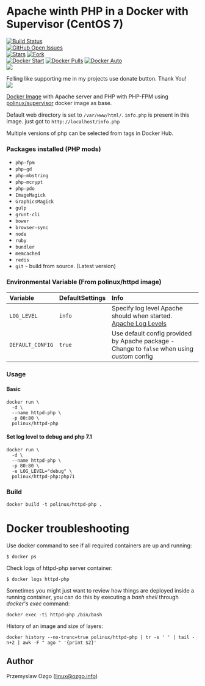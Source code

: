 # Apache winth PHP in a Docker with Supervisor (CentOS 7)

[![Build Status](https://travis-ci.org/pozgo/docker-httpd-php.svg)](https://travis-ci.org/pozgo/docker-httpd-php)  
[![GitHub Open Issues](https://img.shields.io/github/issues/pozgo/docker-httpd-php.svg)](https://github.com/pozgo/docker-httpd-php/issues)  
[![Stars](https://img.shields.io/github/stars/pozgo/docker-httpd-php.svg?style=social&label=Stars)]()
[![Fork](https://img.shields.io/github/forks/pozgo/docker-httpd-php.svg?style=social&label=Fork)]()  
[![Docker Start](https://img.shields.io/docker/stars/polinux/httpd-php.svg)](https://hub.docker.com/r/polinux/httpd-php)
[![Docker Pulls](https://img.shields.io/docker/pulls/polinux/httpd-php.svg)](https://hub.docker.com/r/polinux/httpd-php)
[![Docker Auto](https://img.shields.io/docker/automated/polinux/httpd-php.svg)](https://hub.docker.com/r/polinux/httpd-php)  
[![](https://img.shields.io/github/release/pozgo/docker-httpd-php.svg)](http://microbadger.com/images/polinux/httpd-php)


Felling like supporting me in my projects use donate button. Thank You!  
[![](https://img.shields.io/badge/donate-PayPal-blue.svg)](https://www.paypal.me/POzgo)


[Docker Image](https://registry.hub.docker.com/u/polinux/httpd-php/) with Apache server and PHP with PHP-FPM using [polinux/supervisor](https://hub.docker.com/r/polinux/supervisor) docker image as base.

Default web directory is set to `/var/www/html/`.
`info.php` is present in this image. just got to `http://localhost/info.php`

Multiple versions of php can be selected from tags in Docker Hub. 

### Packages installed (PHP mods)

- `php-fpm`  
- `php-gd`  
- `php-mbstring`  
- `php-mcrypt`  
- `php-pdo`  
- `ImageMagick`  
- `GraphicsMagick`  
- `gulp`  
- `grunt-cli`  
- `bower`  
- `browser-sync`  
- `node`  
- `ruby`  
- `bundler`  
- `memcached`  
- `redis`  
- `git` - build from source. (Latest version)

### Environmental Variable (From polinux/httpd image)

|Variable|DefaultSettings|Info|
|:--|:--|:--|
|`LOG_LEVEL`|`info`|Specify log level Apache should when started. [Apache Log Levels](https://httpd.apache.org/docs/2.4/mod/core.html#loglevel)|
|`DEFAULT_CONFIG`|`true`|Use default config provided by Apache package - Change to `false` when using custom config|

### Usage

#### Basic

    docker run \
      -d \
      --name httpd-php \
      -p 80:80 \
      polinux/httpd-php

#### Set log level to debug and php 7.1

    docker run \
      -d \
      --name httpd-php \
      -p 80:80 \
      -e LOG_LEVEL="debug" \
      polinux/httpd-php:php71

### Build

    docker build -t polinux/httpd-php .

Docker troubleshooting
======================

Use docker command to see if all required containers are up and running:
```
$ docker ps
```

Check logs of httpd-php server container:
```
$ docker logs httpd-php
```

Sometimes you might just want to review how things are deployed inside a running
 container, you can do this by executing a _bash shell_ through _docker's
 exec_ command:
```
docker exec -ti httpd-php /bin/bash
```

History of an image and size of layers:
```
docker history --no-trunc=true polinux/httpd-php | tr -s ' ' | tail -n+2 | awk -F " ago " '{print $2}'
```

## Author

Przemyslaw Ozgo (<linux@ozgo.info>)